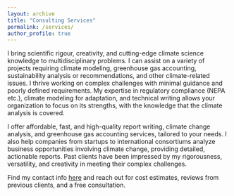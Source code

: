 ```yaml
---
layout: archive
title: "Consulting Services"
permalink: /services/
author_profile: true
---
```


I bring scientific rigour, creativity, and cutting-edge climate science knowledge to multidisciplinary problems. I can assist on a variety of projects requiring climate modeling, greenhouse gas accounting, sustainability analysis or recommendations, and other climate-related issues. I thrive working on complex challenges with minimal guidance and poorly defined requirements. My expertise in regulatory compliance (NEPA etc.), climate modeling for adaptation, and technical writing allows your organization to focus on its strengths, with the knowledge that the climate analysis is covered.

I offer affordable, fast, and high-quality report writing, climate change analysis, and greenhouse gas accounting services, tailored to your needs. I also help companies from startups to international consortiums analyze business opportunities involving climate change, providing detailed, actionable reports. Past clients have been impressed by my rigorousness, versatility, and creativity in meeting their complex challenges. 

Find my contact info [here](https://baldassareclimate.github.io/contact/) and reach out for cost estimates, reviews from previous clients, and a free consultation.
